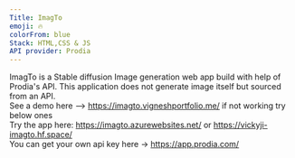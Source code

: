 ```yaml
---
Title: ImagTo
emoji: 🔥
colorFrom: blue
Stack: HTML,CSS & JS
API provider: Prodia
---
```

ImagTo is a Stable diffusion Image generation web app build with help of Prodia's API. This application does not generate image itself but sourced from an API. <br />
See a demo here --> https://imagto.vigneshportfolio.me/ if not working try below ones<br />
Try the app here: https://imagto.azurewebsites.net/   or   https://vickyji-imagto.hf.space/<br />
You can get your own api key here -> https://app.prodia.com/
